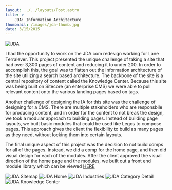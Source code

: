 ```yaml
---
layout: ../../layouts/Post.astro
title: > 
    JDA: Information Architecture
thumbnail: /images/jda-thumb.jpg
date: 3/15/2015
---
```


![JDA](/images/jda-thumb.jpg)

I had the opportunity to work on the JDA.com redesign working for Lane Terralever. This project presented the unique challenge of taking a site that had over 3,300 pages of content and reducing it to under 200.  In order to accomplish this, the goal was to flatten out the information architecture of the site utilizing a search based architecture. The backbone of the site is a central repository of content called the Knowledge Center. Because this site was being built on Sitecore (an enterprise CMS) we were able to pull relevant content onto the various landing pages based on tags. 

Another challenge of designing the IA for this site was the challenge of designing for a CMS. There are multiple stakeholders who are responsbile for producing content, and in order for the content to not break the design, we took a modular approach to building pages.  Instead of building page layouts, we built basic modules that could be used like Legos to compose pages.  This approach gives the client the flexibility to build as many pages as they need, without locking them into certain layouts.

The final unique aspect of this project was the decision to not build comps for all of the pages.  Instead, we did a comp for the home page, and then did visual design for each of the modules. After the client approved the visual direction of the home page and the modules, we built out a front end module library which can be viewed [HERE](http://solutions.dev.laneterralever.com)

![JDA Sitemap](/images/jda-sitemap.jpg)
![JDA Home](/images/jda-home.jpg)
![JDA Industries](/images/jda-industries.jpg)
![JDA Category Detail](/images/jda-cat-detail.jpg)
![JDA Knowledge Center](/images/jda-kc.jpg)
